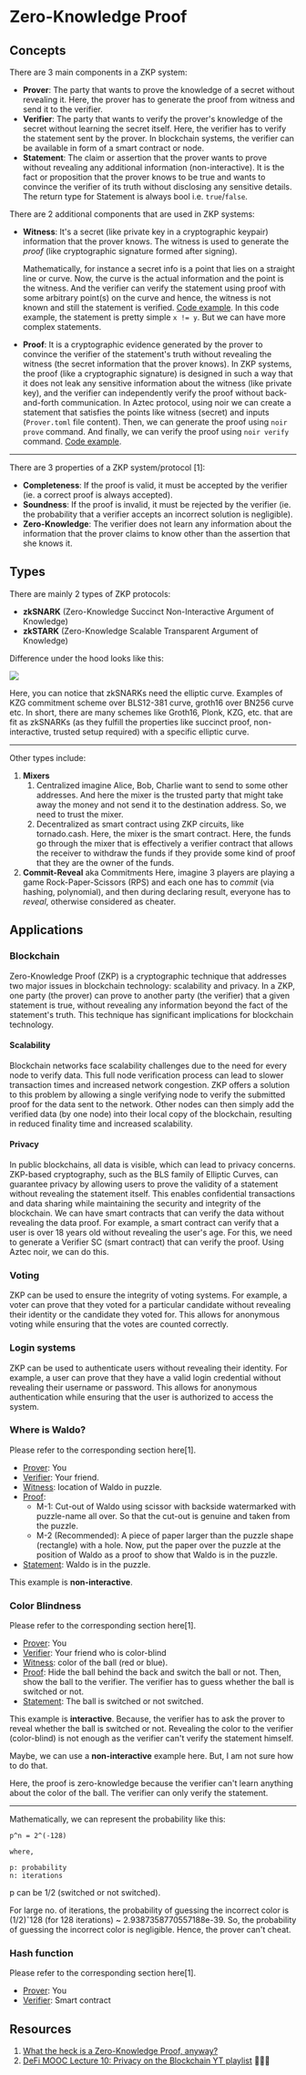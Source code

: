 # Zero-Knowledge Proof

## Concepts

There are 3 main components in a ZKP system:

- **Prover**: The party that wants to prove the knowledge of a secret without revealing it. Here, the prover has to generate the proof from witness and send it to the verifier.
- **Verifier**: The party that wants to verify the prover's knowledge of the secret without learning the secret itself. Here, the verifier has to verify the statement sent by the prover. In blockchain systems, the verifier can be available in form of a smart contract or node.
- **Statement**: The claim or assertion that the prover wants to prove without revealing any additional information (non-interactive). It is the fact or proposition that the prover knows to be true and wants to convince the verifier of its truth without disclosing any sensitive details. The return type for Statement is always bool i.e. `true`/`false`.

There are 2 additional components that are used in ZKP systems:

- **Witness**: It's a secret (like private key in a cryptographic keypair) information that the prover knows. The witness is used to generate the _proof_ (like cryptographic signature formed after signing).

  Mathematically, for instance a secret info is a point that lies on a straight line or curve. Now, the curve is the actual information and the point is the witness. And the verifier can verify the statement using proof with some arbitrary point(s) on the curve and hence, the witness is not known and still the statement is verified. [Code example](../../../proj/zkp/langs/noir/hello). In this code example, the statement is pretty simple `x != y`. But we can have more complex statements.

- **Proof**: It is a cryptographic evidence generated by the prover to convince the verifier of the statement's truth without revealing the witness (the secret information that the prover knows). In ZKP systems, the proof (like a cryptographic signature) is designed in such a way that it does not leak any sensitive information about the witness (like private key), and the verifier can independently verify the proof without back-and-forth communication. In Aztec protocol, using noir we can create a statement that satisfies the points like witness (secret) and inputs (`Prover.toml` file content). Then, we can generate the proof using `noir prove` command. And finally, we can verify the proof using `noir verify` command. [Code example](../../../proj/zkp/langs/noir/hello).

---

There are 3 properties of a ZKP system/protocol [1]:

- **Completeness**: If the proof is valid, it must be accepted by the verifier (ie. a correct proof is always accepted).
- **Soundness**: If the proof is invalid, it must be rejected by the verifier (ie. the probability that a verifier accepts an incorrect solution is negligible).
- **Zero-Knowledge**: The verifier does not learn any information about the information that the prover claims to know other than the assertion that she knows it.

## Types

There are mainly 2 types of ZKP protocols:

- **zkSNARK** (Zero-Knowledge Succinct Non-Interactive Argument of Knowledge)
- **zkSTARK** (Zero-Knowledge Scalable Transparent Argument of Knowledge)

Difference under the hood looks like this:

![](../img/zksnark_vs_zkstark.png)

Here, you can notice that zkSNARKs need the elliptic curve. Examples of KZG commitment scheme over BLS12-381 curve, groth16 over BN256 curve etc. In short, there are many schemes like Groth16, Plonk, KZG, etc. that are fit as zkSNARKs (as they fulfill the properties like succinct proof, non-interactive, trusted setup required) with a specific elliptic curve.

---

Other types include:

1. **Mixers**
   1. Centralized imagine Alice, Bob, Charlie want to send to some other addresses. And here the mixer is the trusted party that might take away the money and not send it to the destination address. So, we need to trust the mixer.
   2. Decentralized as smart contract using ZKP circuits, like tornado.cash. Here, the mixer is the smart contract. Here, the funds go through the mixer that is effectively a verifier contract that allows the receiver to withdraw the funds if they provide some kind of proof that they are the owner of the funds.
2. **Commit-Reveal** aka Commitments
   Here, imagine 3 players are playing a game Rock-Paper-Scissors (RPS) and each one has to _commit_ (via hashing, polynomial), and then during declaring result, everyone has to _reveal_, otherwise considered as cheater.

## Applications

### Blockchain

Zero-Knowledge Proof (ZKP) is a cryptographic technique that addresses two major issues in blockchain technology: scalability and privacy. In a ZKP, one party (the prover) can prove to another party (the verifier) that a given statement is true, without revealing any information beyond the fact of the statement's truth. This technique has significant implications for blockchain technology.

#### Scalability

Blockchain networks face scalability challenges due to the need for every node to verify data. This full node verification process can lead to slower transaction times and increased network congestion. ZKP offers a solution to this problem by allowing a single verifying node to verify the submitted proof for the data sent to the network. Other nodes can then simply add the verified data (by one node) into their local copy of the blockchain, resulting in reduced finality time and increased scalability.

#### Privacy

In public blockchains, all data is visible, which can lead to privacy concerns. ZKP-based cryptography, such as the BLS family of Elliptic Curves, can guarantee privacy by allowing users to prove the validity of a statement without revealing the statement itself. This enables confidential transactions and data sharing while maintaining the security and integrity of the blockchain. We can have smart contracts that can verify the data without revealing the data proof. For example, a smart contract can verify that a user is over 18 years old without revealing the user's age. For this, we need to generate a Verifier SC (smart contract) that can verify the proof. Using Aztec noir, we can do this.

### Voting

ZKP can be used to ensure the integrity of voting systems. For example, a voter can prove that they voted for a particular candidate without revealing their identity or the candidate they voted for. This allows for anonymous voting while ensuring that the votes are counted correctly.

### Login systems

ZKP can be used to authenticate users without revealing their identity. For example, a user can prove that they have a valid login credential without revealing their username or password. This allows for anonymous authentication while ensuring that the user is authorized to access the system.

### Where is Waldo?

Please refer to the corresponding section here[1].

- <u>Prover</u>: You
- <u>Verifier</u>: Your friend.
- <u>Witness</u>: location of Waldo in puzzle.
- <u>Proof</u>:
  - M-1: Cut-out of Waldo using scissor with backside watermarked with puzzle-name all over. So that the cut-out is genuine and taken from the puzzle.
  - M-2 (Recommended): A piece of paper larger than the puzzle shape (rectangle) with a hole. Now, put the paper over the puzzle at the position of Waldo as a proof to show that Waldo is in the puzzle.
- <u>Statement</u>: Waldo is in the puzzle.

This example is **non-interactive**.

### Color Blindness

Please refer to the corresponding section here[1].

- <u>Prover</u>: You
- <u>Verifier</u>: Your friend who is color-blind
- <u>Witness</u>: color of the ball (red or blue).
- <u>Proof</u>: Hide the ball behind the back and switch the ball or not. Then, show the ball to the verifier. The verifier has to guess whether the ball is switched or not.
- <u>Statement</u>: The ball is switched or not switched.

This example is **interactive**. Because, the verifier has to ask the prover to reveal whether the ball is switched or not. Revealing the color to the verifier (color-blind) is not enough as the verifier can't verify the statement himself.

Maybe, we can use a **non-interactive** example here. But, I am not sure how to do that.

Here, the proof is zero-knowledge because the verifier can't learn anything about the color of the ball. The verifier can only verify the statement.

---

Mathematically, we can represent the probability like this:

```
p^n = 2^(-128)

where,

p: probability
n: iterations
```

p can be 1/2 (switched or not switched).

For large no. of iterations, the probability of guessing the incorrect color is (1/2)ˆ128 (for 128 iterations) ~ 2.9387358770557188e-39. So, the probability of guessing the incorrect color is negligible. Hence, the prover can't cheat.

### Hash function

Please refer to the corresponding section here[1].

- <u>Prover</u>: You
- <u>Verifier</u>: Smart contract

## Resources

1. [What the heck is a Zero-Knowledge Proof, anyway?](https://www.zkcamp.xyz/blog/what-is-a-zkp-anyway)
2. [DeFi MOOC Lecture 10: Privacy on the Blockchain YT playlist](https://www.youtube.com/playlist?list=PLS01nW3RtgorEzMOg2dpg7KwB5nhQHhSw) 🧑🏻‍💻
